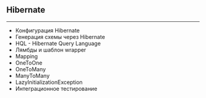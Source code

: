 ## Hibernate


--------------------------------
+ Конфигурация Hibernate
+ Генерация схемы через Hibernate
+ HQL - Hibernate Query Language
+ Лямбды и шаблон wrapper
+ Mapping
+ OneToOne
+ OneToMany
+ ManyToMany
+ LazyInitializationException
+ Интеграционное тестирование
